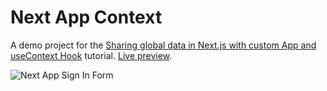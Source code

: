 # Next App Context

A demo project for the [Sharing global data in Next.js with custom App and useContext Hook](https://reacttricks.com/sharing-global-data-in-next-with-custom-app-and-usecontext-hook) tutorial. [Live preview](https://next-app-context.now.sh/signin).

![Next App Sign In Form](https://reacttricks.com/static/images/sharing-data.jpg)
